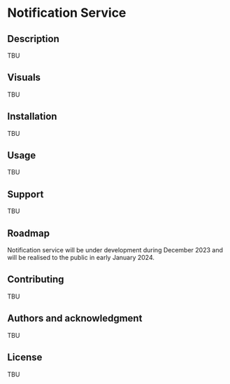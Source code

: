 # Notification Service

## Description
TBU
## Visuals
TBU
## Installation
TBU
## Usage
TBU
## Support
TBU
## Roadmap
Notification service will be under development during December 2023 and will be realised to the public in early January 2024. 
## Contributing
TBU
## Authors and acknowledgment
TBU
## License
TBU
